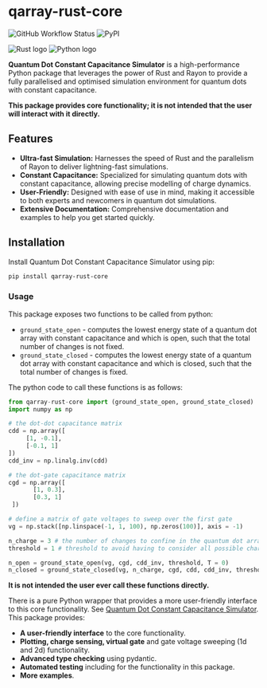 # qarray-rust-core

![GitHub Workflow Status](https://github.com/b-vanstraaten/qarray-rust-core/workflows/CI/badge.svg)
![PyPI](https://img.shields.io/pypi/v/rusty-capacitance-model-core)

![Rust logo](https://www.rust-lang.org/static/images/rust-logo-blk.svg)
![Python logo](https://s3.dualstack.us-east-2.amazonaws.com/pythondotorg-assets/media/files/python-logo-only.svg)

**Quantum Dot Constant Capacitance Simulator** is a high-performance Python package that leverages the power of Rust and Rayon to provide a fully parallelised and optimised simulation environment for quantum dots with constant capacitance.

**This package provides core functionality; it is not intended that the user will interact with it directly.**

## Features

- **Ultra-fast Simulation:** Harnesses the speed of Rust and the parallelism of Rayon to deliver lightning-fast simulations.
- **Constant Capacitance:** Specialized for simulating quantum dots with constant capacitance, allowing precise modelling of charge dynamics.
- **User-Friendly:** Designed with ease of use in mind, making it accessible to both experts and newcomers in quantum dot simulations.
- **Extensive Documentation:** Comprehensive documentation and examples to help you get started quickly.

## Installation

Install Quantum Dot Constant Capacitance Simulator using pip:

```bash
pip install qarray-rust-core
```


### Usage

This package exposes two functions to be called from python: 

- `ground_state_open` - computes the lowest energy state of a quantum dot array with constant capacitance and which is open, such that the total number of changes is not fixed. 
- `ground_state_closed` - computes the lowest energy state of a quantum dot array with constant capacitance and which is closed, such that the total number of changes is fixed.

The python code to call these functions is as follows:

   ```python
   from qarray-rust-core import (ground_state_open, ground_state_closed)
   import numpy as np 
   
   # the dot-dot capacitance matrix
   cdd = np.array([
        [1, -0.1],
        [-0.1, 1]
   ])
   cdd_inv = np.linalg.inv(cdd)
   
   # the dot-gate capacitance matrix
   cgd = np.array([
          [1, 0.3],
          [0.3, 1]
    ])
   
   # define a matrix of gate voltages to sweep over the first gate
   vg = np.stack([np.linspace(-1, 1, 100), np.zeros(100)], axis = -1)
   
   n_charge = 3 # the number of changes to confine in the quantum dot array for the closed case 
   threshold = 1 # threshold to avoid having to consider all possible charge states, setting it 1 is always correct, however has a computatinal cost. 
   
   n_open = ground_state_open(vg, cgd, cdd_inv, threshold, T = 0)
   n_closed = ground_state_closed(vg, n_charge, cgd, cdd, cdd_inv, threshold, T = 0)
   ```
**It is not intended the user ever call these functions directly.**

There is a pure Python wrapper that provides a more user-friendly interface to this core functionality. 
See [Quantum Dot Constant Capacitance Simulator](https://github.com/b-vanstraaten/rusty_capacitance_model). This package provides: 

- **A user-friendly interface** to the core functionality.
- **Plotting, charge sensing, virtual gate** and gate voltage sweeping (1d and 2d) functionality.
- **Advanced type checking** using pydantic.
- **Automated testing** including for the functionality in this package.
- **More examples**.